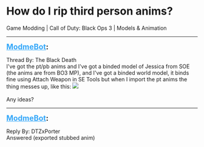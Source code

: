 # How do I rip third person anims?
Game Modding | Call of Duty: Black Ops 3 | Models & Animation

---
<strong style="font-size: 1.4em;"><span style="text-decoration: underline;text-decoration-color: #34a7f9;"><span style="color:#34a7f9;">ModmeBot</span></span>:</strong>

<p>Thread By: The Black Death<br />I&#39;ve got the pt/pb anims and I&#39;ve got a binded model of Jessica from SOE (the anims are from BO3 MP), and I&#39;ve got a binded world model, it binds fine using Attach Weapon in SE Tools but when I import the pt anims the thing messes up, like this: <img style="max-width: 500px;" src="http://i.imgur.com/9BxxQsJ.png"><br /> <br />Any ideas?</p>

---
<strong style="font-size: 1.4em;"><span style="text-decoration: underline;text-decoration-color: #34a7f9;"><span style="color:#34a7f9;">ModmeBot</span></span>:</strong>

<p>Reply By: DTZxPorter<br />Answered (exported stubbed anim)</p>

